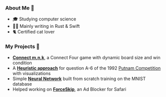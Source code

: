### About Me 👋

- 🎓 Studying computer science
- 👨‍💻 Mainly writing in Rust & Swift
- 🐈 Certified cat lover  

### My Projects 🔭


- [**Connect m,n,k**](https://github.com/eliavaux/connect-mnk), a Connect Four game with dynamic board size and win condition
- A [**Heuristic approach**](https://github.com/eliavaux/putnam-1992) for question A-6 of the 1992 [Putnam Competition](https://en.wikipedia.org/wiki/William_Lowell_Putnam_Mathematical_Competition) with visualizations
- Simple [**Neural Network**](https://github.com/eliavaux/machine-learning/) built from scratch training on the MNIST database
- Helped working on [**ForceSkip**](https://github.com/ppauel/youtube-forceskip), an Ad Blocker for Safari
